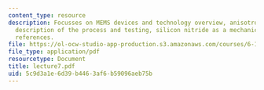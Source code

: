 ```yaml
---
content_type: resource
description: Focusses on MEMS devices and technology overview, anisotropic etching,
  description of the process and testing, silicon nitride as a mechanical material,
  references.
file: https://ol-ocw-studio-app-production.s3.amazonaws.com/courses/6-152j-micro-nano-processing-technology-fall-2005/5c9d3a1e6d39b4463af6b59096aeb75b_lecture7.pdf
file_type: application/pdf
resourcetype: Document
title: lecture7.pdf
uid: 5c9d3a1e-6d39-b446-3af6-b59096aeb75b
---
```

